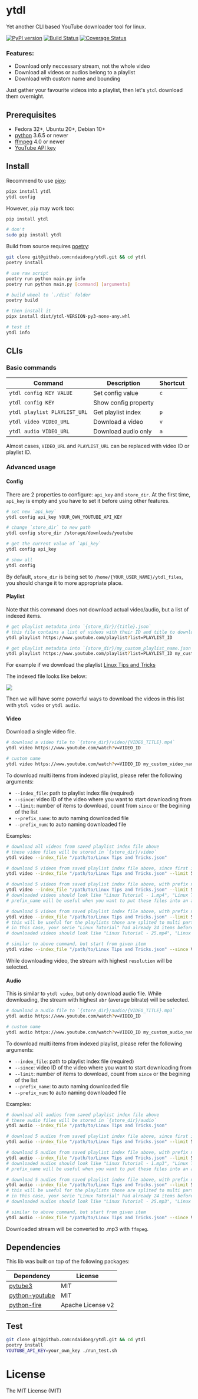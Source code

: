 # ytdl

Yet another CLI based YouTube downloader tool for linux.


[![PyPI version](https://badge.fury.io/py/ytdl.svg)](https://badge.fury.io/py/ytdl)
[![Build Status](https://travis-ci.org/ndaidong/ytdl.svg?branch=main)](https://travis-ci.org/ndaidong/ytdl)
[![Coverage Status](https://coveralls.io/repos/github/ndaidong/ytdl/badge.svg?branch=main)](https://coveralls.io/github/ndaidong/ytdl?branch=main)


### Features:

- Download only neccessary stream, not the whole video
- Download all videos or audios belong to a playlist
- Download with custom name and bounding

Just gather your favourite videos into a playlist, then let's `ytdl` download them overnight.


## Prerequisites

- Fedora 32+, Ubuntu 20+, Debian 10+
- [python](https://www.python.org/) 3.6.5 or newer
- [ffmpeg](https://ffmpeg.org/) 4.0 or newer
- [YouTube API key](https://developers.google.com/youtube/registering_an_application)


## Install


Recommend to use [pipx](https://pipxproject.github.io/pipx/):

```bash
pipx install ytdl
ytdl config
```

However, `pip` may work too:


```bash
pip install ytdl

# don't
sudo pip install ytdl
```

Build from source requires [poetry](https://python-poetry.org/):

```bash
git clone git@github.com:ndaidong/ytdl.git && cd ytdl
poetry install

# use raw script
poetry run python main.py info
poetry run python main.py [command] [arguments]

# build wheel to `./dist` folder
poetry build

# then install it
pipx install dist/ytdl-VERSION-py3-none-any.whl

# test it
ytdl info
```


## CLIs

### Basic commands

| Command | Description | Shortcut |
|--|--|--|
| `ytdl config KEY VALUE` | Set config value | `c` |
| `ytdl config KEY` | Show config property |
| `ytdl playlist PLAYLIST_URL` | Get playlist index | `p` |
| `ytdl video VIDEO_URL` | Download a video | `v` |
| `ytdl audio VIDEO_URL` | Download audio only | `a` |

Almost cases, `VIDEO_URL` and `PLAYLIST_URL` can be replaced with video ID or playlist ID.


### Advanced usage


#### Config

There are 2 properties to configure: `api_key` and `store_dir`.
At the first time, `api_key` is empty and you have to set it before using other features.

```bash
# set new `api_key`
ytdl config api_key YOUR_OWN_YOUTUBE_API_KEY

# change `store_dir` to new path
ytdl config store_dir /storage/downloads/youtube

# get the current value of `api_key`
ytdl config api_key

# show all
ytdl config
```

By default, `store_dir` is being set to `/home/{YOUR_USER_NAME}/ytdl_files`, you should change it to more appropriate place.


#### Playlist

Note that this command does not download actual video/audio, but a list of indexed items.

```bash
# get playlist metadata into `{store_dir}/{title}.json`
# this file contains a list of videos with their ID and title to download later
ytdl playlist https://www.youtube.com/playlist?list=PLAYLIST_ID

# get playlist metadata into `{store_dir}/my_custom_playlist_name.json`
ytdl playlist https://www.youtube.com/playlist?list=PLAYLIST_ID my_custom_playlist_name
```

For example if we download the playlist [Linux Tips and Tricks](https://www.youtube.com/playlist?list=PLSmXPSsgkZLsw-vEwve1O7w-Row9TIVqi)

The indexed file looks like below:

![](https://imgshare.io/images/2020/08/31/playlist-indexed.png)

Then we will have some powerful ways to download the videos in this list with `ytdl video` or `ytdl audio`.


#### Video

Download a single video file.

```bash
# download a video file to `{store_dir}/video/{VIDEO_TITLE}.mp4`
ytdl video https://www.youtube.com/watch?v=VIDEO_ID

# custom name
ytdl video https://www.youtube.com/watch?v=VIDEO_ID my_custom_video_name

```

To download multi items from indexed playlist, please refer the following arguments:

- `--index_file`: path to playlist index file (required)
- `--since`: video ID of the video where you want to start downloading from
- `--limit`: number of items to download, count from `since` or the begining of the list
- `--prefix_name`: to auto naming downloaded file
- `--prefix_num`: to auto naming downloaded file

Examples:

```bash
# download all videos from saved playlist index file above
# these video files will be stored in `{store_dir}/video`
ytdl video --index_file "/path/to/Linux Tips and Tricks.json"

# download 5 videos from saved playlist index file above, since first item
ytdl video --index_file "/path/to/Linux Tips and Tricks.json" --limit 5

# download 5 videos from saved playlist index file above, with prefix name
ytdl video --index_file "/path/to/Linux Tips and Tricks.json" --limit 5 --prefix_name "Linux Tutorial"
# downloaded videos should look like "Linux Tutorial - 1.mp4", "Linux Tutorial - 2.mp4" and so on
# prefix_name will be useful when you want to put these files into an already created list for your different purpose

# download 5 videos from saved playlist index file above, with prefix name and prefix number
ytdl video --index_file "/path/to/Linux Tips and Tricks.json" --limit 5 --prefix_name "Linux Tutorial" --prefix_num 25
# this will be useful for the playlists those are splited to multi parts
# in this case, your serie "Linux Tutorial" had already 24 items before, now count from 25 onwards
# downloaded videos should look like "Linux Tutorial - 25.mp4", "Linux Tutorial - 26.mp4" and so on

# similar to above command, but start from given item
ytdl video --index_file "/path/to/Linux Tips and Tricks.json" --since VIDEO_ID --limit 5 --prefix_name "Linux Tutorial" --prefix_num 25
```

While downloading video, the stream with highest `resolution` will be selected.


#### Audio

This is similar to `ytdl video`, but only download audio file.
While downloading, the stream with highest `abr` (average bitrate) will be selected.



```bash
# download a audio file to `{store_dir}/audio/{VIDEO_TITLE}.mp3`
ytdl audio https://www.youtube.com/watch?v=VIDEO_ID

# custom name
ytdl audio https://www.youtube.com/watch?v=VIDEO_ID my_custom_audio_name
```

To download multi items from indexed playlist, please refer the following arguments:

- `--index_file`: path to playlist index file (required)
- `--since`: video ID of the video where you want to start downloading from
- `--limit`: number of items to download, count from `since` or the begining of the list
- `--prefix_name`: to auto naming downloaded file
- `--prefix_num`: to auto naming downloaded file


Examples:

```bash
# download all audios from saved playlist index file above
# these audio files will be stored in `{store_dir}/audio`
ytdl audio --index_file "/path/to/Linux Tips and Tricks.json"

# download 5 audios from saved playlist index file above, since first item
ytdl audio --index_file "/path/to/Linux Tips and Tricks.json" --limit 5

# download 5 audios from saved playlist index file above, with prefix name
ytdl audio --index_file "/path/to/Linux Tips and Tricks.json" --limit 5 --prefix_name "Linux Tutorial"
# downloaded audios should look like "Linux Tutorial - 1.mp3", "Linux Tutorial - 2.mp3" and so on
# prefix_name will be useful when you want to put these files into an already created list for your different purpose

# download 5 audios from saved playlist index file above, with prefix name and prefix number
ytdl audio --index_file "/path/to/Linux Tips and Tricks.json" --limit 5 --prefix_name "Linux Tutorial" --prefix_num 25
# this will be useful for the playlists those are splited to multi parts
# in this case, your serie "Linux Tutorial" had already 24 items before, now count from 25 onwards
# downloaded audios should look like "Linux Tutorial - 25.mp3", "Linux Tutorial - 26.mp3" and so on

# similar to above command, but start from given item
ytdl audio --index_file "/path/to/Linux Tips and Tricks.json" --since VIDEO_ID --limit 5 --prefix_name "Linux Tutorial" --prefix_num 25
```

Downloaded stream will be converted to .mp3 with `ffmpeg`.


## Dependencies

This lib was built on top of the following packages:

| Dependency | License |
|--|--|
| [pytube3](https://github.com/get-pytube/pytube3) | MIT |
| [python-youtube](https://github.com/sns-sdks/python-youtube) | MIT |
| [python-fire](https://github.com/google/python-fire) | Apache License v2 |


## Test

```bash
git clone git@github.com:ndaidong/ytdl.git && cd ytdl
poetry install
YOUTUBE_API_KEY=your_own_key ./run_test.sh
```


# License

The MIT License (MIT)
